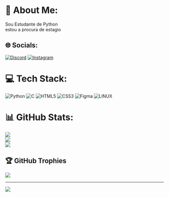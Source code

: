 # 💫 About Me:
Sou Estudante de Python<br>estou a procura de estagio


## 🌐 Socials:
[![Discord](https://img.shields.io/badge/Discord-%237289DA.svg?logo=discord&logoColor=white)](https://discord.gg/bagrel) [![Instagram](https://img.shields.io/badge/Instagram-%23E4405F.svg?logo=Instagram&logoColor=white)](https://instagram.com/alomp.sol) 

# 💻 Tech Stack:
![Python](https://img.shields.io/badge/python-3670A0?style=for-the-badge&logo=python&logoColor=ffdd54) ![C](https://img.shields.io/badge/c-%2300599C.svg?style=for-the-badge&logo=c&logoColor=white) ![HTML5](https://img.shields.io/badge/html5-%23E34F26.svg?style=for-the-badge&logo=html5&logoColor=white) ![CSS3](https://img.shields.io/badge/css3-%231572B6.svg?style=for-the-badge&logo=css3&logoColor=white) ![Figma](https://img.shields.io/badge/figma-%23F24E1E.svg?style=for-the-badge&logo=figma&logoColor=white) ![LINUX](https://img.shields.io/badge/Linux-FCC624?style=for-the-badge&logo=linux&logoColor=black)
# 📊 GitHub Stats:
![](https://github-readme-stats.vercel.app/api?username=sheroshiro&theme=blueberry&hide_border=false&include_all_commits=false&count_private=false)<br/>
![](https://github-readme-streak-stats.herokuapp.com/?user=sheroshiro&theme=blueberry&hide_border=false)<br/>
![](https://github-readme-stats.vercel.app/api/top-langs/?username=sheroshiro&theme=blueberry&hide_border=false&include_all_commits=false&count_private=false&layout=compact)

## 🏆 GitHub Trophies
![](https://github-profile-trophy.vercel.app/?username=sheroshiro&theme=algolia&no-frame=false&no-bg=true&margin-w=4)

---
[![](https://visitcount.itsvg.in/api?id=sheroshiro&icon=0&color=0)](https://visitcount.itsvg.in)

<!-- Proudly created with GPRM ( https://gprm.itsvg.in ) -->